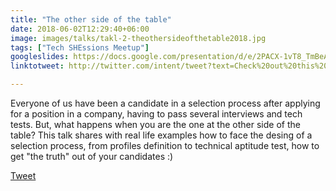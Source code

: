 ```yaml
---
title: "The other side of the table"
date: 2018-06-02T12:29:40+06:00
image: images/talks/takl-2-theothersideofthetable2018.jpg
tags: ["Tech SHEssions Meetup"]
googleslides: https://docs.google.com/presentation/d/e/2PACX-1vT8_TmBeAtoBpt0X0f6HMPqgziAnT4B81JTfsL78sd2SRAozFP39m9Fw9qw50FGgZXPHYcgeAei-482/embed?start=false&loop=false&delayms=3000
linktotweet: http://twitter.com/intent/tweet?text=Check%20out%20this%20talk:%20“The%20other%20side%20of%20the%20table”%20by%20%40beatrizmrg%20%23techshessions&url=https://b3a.dev/talks/techshessionsmeetup-jun-2018/

---
```

Everyone of us have been a candidate in a selection process after applying for a position in a company, having to pass several interviews and tech tests. But, what happens when you are the one at the other side of the table? This talk shares with real life examples how to face the desing of a selection process, from profiles definition to technical aptitude test, how to get "the truth" out of your candidates :)
<div class="blog-content singleiconp">
    <a href="http://twitter.com/intent/tweet?text=Check%20out%20this%20talk:%20“The%20other%20side%20of%20the%20table”%20by%20%40beatrizmrg%20%23techshessions&url=https://b3a.dev/talks/techshessionsmeetup-jun-2018/" target="_blank" class="talklisticons btn btn-dafault btn-details hvr-bounce-to-right"><i class="ion-social-twitter"></i> Tweet</a>
</div>

<br/>
<br/>
